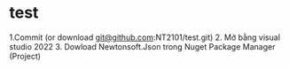 # test

1.Commit (or download git@github.com:NT2101/test.git)
2. Mở bằng visual studio 2022
3. Dowload Newtonsoft.Json trong Nuget Package Manager (Project)
   
